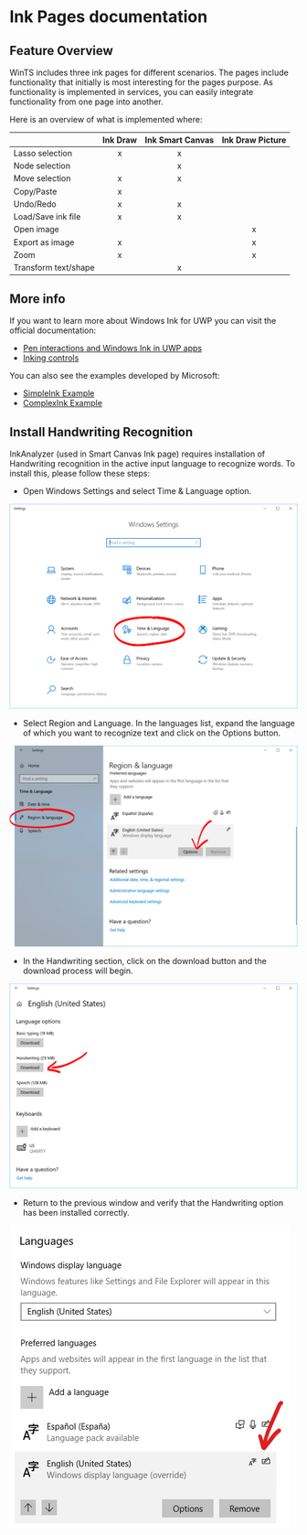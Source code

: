# Ink Pages documentation

## Feature Overview

WinTS includes three ink pages for different scenarios. The pages  include functionality that initially is most interesting for the pages purpose. As functionality is implemented in services, you can easily integrate functionality from one page into another.

Here is an overview of what is implemented where:

| |Ink Draw|Ink Smart Canvas|Ink Draw Picture|
|:--|:---:|:---:|:---:|
|Lasso selection|x|x| |
|Node selection||x||
|Move selection|x|x| |
|Copy/Paste|x| | ||
|Undo/Redo|x|x||
|Load/Save ink file|x|x|
|Open image|||x|
|Export as image|x| |x|
|Zoom|x ||x|
|Transform text/shape||x|

## More info

If you want to learn more about Windows Ink for UWP you can visit the official documentation:

- [Pen interactions and Windows Ink in UWP apps](https://docs.microsoft.com/windows/uwp/design/input/pen-and-stylus-interactions)
- [Inking controls](https://docs.microsoft.com/windows/uwp/design/controls-and-patterns/inking-controls)

You can also see the examples developed by Microsoft:

- [SimpleInk Example](https://github.com/Microsoft/Windows-universal-samples/tree/master/Samples/SimpleInk)
- [ComplexInk Example](https://github.com/Microsoft/Windows-universal-samples/tree/master/Samples/ComplexInk)

## Install Handwriting Recognition

InkAnalyzer (used in Smart Canvas Ink page) requires installation of Handwriting recognition in the active input language to recognize words. To install this, please follow these steps:

- Open Windows Settings and select Time & Language option.

![Screenshot of Windows Settings main page showing the Time and Language option](../resources/ink/windows-settings.png)

- Select Region and Language. In the languages list, expand the language of which you want to recognize text and click on the Options button.

![Screenshot of the Region and Language settings page highlighting the Options button](../resources/ink/region-and-language.png)

- In the Handwriting section, click on the download button and the download process will begin.

![Screenshot highlighting the appropriate Download button](../resources/ink/handwriting-download.png)

- Return to the previous window and verify that the Handwriting option has been installed correctly.

![Screenshot showing indication that handwriting support is installed](../resources/ink/handwriting-installed.png)
